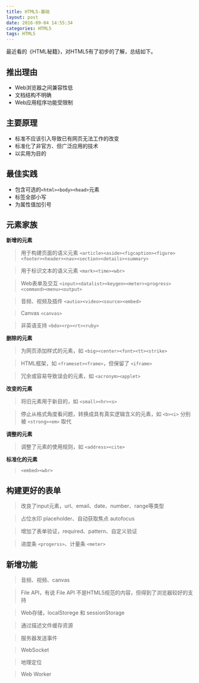 ```yaml
---
title: HTML5-基础
layout: post
date: 2016-09-04 14:55:34
categories: HTML5
tags: HTML5
---
```

最近看的《HTML秘籍》，对HTML5有了初步的了解，总结如下。

## 推出理由
- Web浏览器之间兼容性低
- 文档结构不明确
- Web应用程序功能受限制

## 主要原理
- 标准不应该引入导致已有网页无法工作的改变
- 标准化了非官方、但广泛应用的技术
- 以实用为目的

## 最佳实践
- 包含可选的`<html><body><head>`元素
- 标签全部小写
- 为属性值加引号

## 元素家族

**新增的元素**

>用于构建页面的语义元素 `<article><aside><figcaption><figure><footer><header><nav><section><details><summary>`

>用于标识文本的语义元素 `<mark><time><wbr>`

>Web表单及交互 `<input><datalist><keygen><meter><progress><command><menu><output>`

>音频、视频及插件 `<autio><video><source><embed>`

>Canvas `<canvas>`

>非英语支持 `<bdo><rp><rt><ruby>`

**删除的元素**

>为网页添加样式的元素，如 `<big><center><font><tt><strike>`

>HTML框架，如 `<frameset><frame>`，但保留了 `<iframe>`

>冗余或容易导致误会的元素，如 `<acronym><applet>`

**改变的元素**

>将旧元素用于新目的，如 `<small><hr><s>`

>停止从格式角度看问题，转换成具有真实逻辑含义的元素，如 `<b><i>` 分别被 `<strong><em>` 取代

**调整的元素**

>调整了元素的使用规则，如 `<address><cite>`

**标准化的元素**

> `<embed><wbr>`


## 构建更好的表单

>改良了input元素，url、email、date、number、range等类型

>占位水印 placeholder、自动获取焦点 autofocus

>增加了表单验证，required、pattern、自定义验证

>进度条 `<progerss>`、计量条 `<meter>`

## 新增功能

>音频、视频、canvas

>File API，有说 File API 不是HTML5规范的内容，但得到了浏览器较好的支持

>Web存储，localStorege 和 sessionStorage

>通过描述文件缓存资源

>服务器发送事件

>WebSocket

>地理定位

>Web Worker

